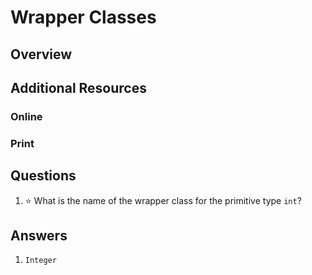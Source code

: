 # Wrapper Classes
## Overview
## Additional Resources
### Online
### Print
## Questions
1. :star: What is the name of the wrapper class for the primitive type `int`?
## Answers
1. `Integer`

